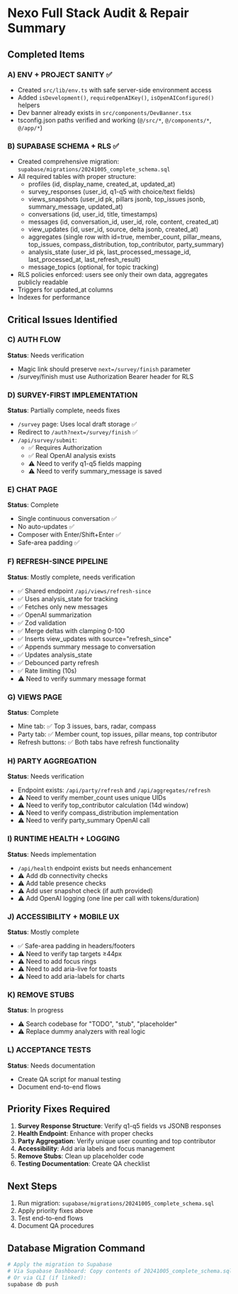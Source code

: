 # Nexo Full Stack Audit & Repair Summary

## Completed Items

### A) ENV + PROJECT SANITY ✅
- Created `src/lib/env.ts` with safe server-side environment access
- Added `isDevelopment()`, `requireOpenAIKey()`, `isOpenAIConfigured()` helpers
- Dev banner already exists in `src/components/DevBanner.tsx`
- tsconfig.json paths verified and working (`@/src/*`, `@/components/*`, `@/app/*`)

### B) SUPABASE SCHEMA + RLS ✅
- Created comprehensive migration: `supabase/migrations/20241005_complete_schema.sql`
- All required tables with proper structure:
  - profiles (id, display_name, created_at, updated_at)
  - survey_responses (user_id, q1-q5 with choice/text fields)
  - views_snapshots (user_id pk, pillars jsonb, top_issues jsonb, summary_message, updated_at)
  - conversations (id, user_id, title, timestamps)
  - messages (id, conversation_id, user_id, role, content, created_at)
  - view_updates (id, user_id, source, delta jsonb, created_at)
  - aggregates (single row with id=true, member_count, pillar_means, top_issues, compass_distribution, top_contributor, party_summary)
  - analysis_state (user_id pk, last_processed_message_id, last_processed_at, last_refresh_result)
  - message_topics (optional, for topic tracking)
- RLS policies enforced: users see only their own data, aggregates publicly readable
- Triggers for updated_at columns
- Indexes for performance

## Critical Issues Identified

### C) AUTH FLOW
**Status**: Needs verification
- Magic link should preserve `next=/survey/finish` parameter
- /survey/finish must use Authorization Bearer header for RLS

### D) SURVEY-FIRST IMPLEMENTATION
**Status**: Partially complete, needs fixes
- `/survey` page: Uses local draft storage ✅
- Redirect to `/auth?next=/survey/finish` ✅
- `/api/survey/submit`: 
  - ✅ Requires Authorization
  - ✅ Real OpenAI analysis exists
  - ⚠️  Need to verify q1-q5 fields mapping
  - ⚠️  Need to verify summary_message is saved

### E) CHAT PAGE
**Status**: Complete
- Single continuous conversation ✅
- No auto-updates ✅
- Composer with Enter/Shift+Enter ✅
- Safe-area padding ✅

### F) REFRESH-SINCE PIPELINE
**Status**: Mostly complete, needs verification
- ✅ Shared endpoint `/api/views/refresh-since`
- ✅ Uses analysis_state for tracking
- ✅ Fetches only new messages
- ✅ OpenAI summarization
- ✅ Zod validation
- ✅ Merge deltas with clamping 0-100
- ✅ Inserts view_updates with source="refresh_since"
- ✅ Appends summary message to conversation
- ✅ Updates analysis_state
- ✅ Debounced party refresh
- ✅ Rate limiting (10s)
- ⚠️  Need to verify summary message format

### G) VIEWS PAGE
**Status**: Complete
- Mine tab: ✅ Top 3 issues, bars, radar, compass
- Party tab: ✅ Member count, top issues, pillar means, top contributor
- Refresh buttons: ✅ Both tabs have refresh functionality

### H) PARTY AGGREGATION
**Status**: Needs verification
- Endpoint exists: `/api/party/refresh` and `/api/aggregates/refresh`
- ⚠️  Need to verify member_count uses unique UIDs
- ⚠️  Need to verify top_contributor calculation (14d window)
- ⚠️  Need to verify compass_distribution implementation
- ⚠️  Need to verify party_summary OpenAI call

### I) RUNTIME HEALTH + LOGGING
**Status**: Needs implementation
- `/api/health` endpoint exists but needs enhancement
- ⚠️  Add db connectivity checks
- ⚠️  Add table presence checks
- ⚠️  Add user snapshot check (if auth provided)
- ⚠️  Add OpenAI logging (one line per call with tokens/duration)

### J) ACCESSIBILITY + MOBILE UX
**Status**: Mostly complete
- ✅ Safe-area padding in headers/footers
- ⚠️  Need to verify tap targets ≥44px
- ⚠️  Need to add focus rings
- ⚠️  Need to add aria-live for toasts
- ⚠️  Need to add aria-labels for charts

### K) REMOVE STUBS
**Status**: In progress
- ⚠️  Search codebase for "TODO", "stub", "placeholder"
- ⚠️  Replace dummy analyzers with real logic

### L) ACCEPTANCE TESTS
**Status**: Needs documentation
- Create QA script for manual testing
- Document end-to-end flows

## Priority Fixes Required

1. **Survey Response Structure**: Verify q1-q5 fields vs JSONB responses
2. **Health Endpoint**: Enhance with proper checks
3. **Party Aggregation**: Verify unique user counting and top contributor
4. **Accessibility**: Add aria labels and focus management
5. **Remove Stubs**: Clean up placeholder code
6. **Testing Documentation**: Create QA checklist

## Next Steps

1. Run migration: `supabase/migrations/20241005_complete_schema.sql`
2. Apply priority fixes above
3. Test end-to-end flows
4. Document QA procedures

## Database Migration Command

```bash
# Apply the migration to Supabase
# Via Supabase Dashboard: Copy contents of 20241005_complete_schema.sql and run in SQL Editor
# Or via CLI (if linked):
supabase db push
```


